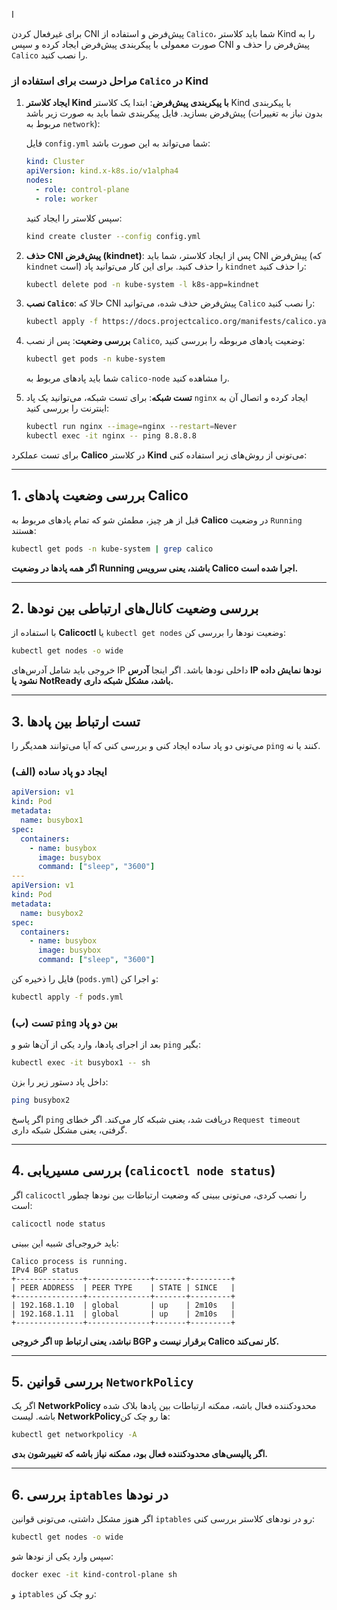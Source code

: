 ا

برای غیرفعال کردن CNI پیش‌فرض و استفاده از `Calico`، شما باید کلاستر Kind را به صورت معمولی با پیکربندی پیش‌فرض ایجاد کرده و سپس CNI پیش‌فرض را حذف و `Calico` را نصب کنید.

### مراحل درست برای استفاده از `Calico` در Kind

1. **ایجاد کلاستر Kind با پیکربندی پیش‌فرض**:
   ابتدا یک کلاستر Kind با پیکربندی پیش‌فرض بسازید. فایل پیکربندی شما باید به صورت زیر باشد (بدون نیاز به تغییرات مربوط به `network`):

   فایل `config.yml` شما می‌تواند به این صورت باشد:
   ```yaml
   kind: Cluster
   apiVersion: kind.x-k8s.io/v1alpha4
   nodes:
     - role: control-plane
     - role: worker
   ```

   سپس کلاستر را ایجاد کنید:
   ```bash
   kind create cluster --config config.yml
   ```

2. **حذف CNI پیش‌فرض (kindnet)**:
   پس از ایجاد کلاستر، شما باید CNI پیش‌فرض (که `kindnet` است) را حذف کنید. برای این کار می‌توانید پاد `kindnet` را حذف کنید:
   ```bash
   kubectl delete pod -n kube-system -l k8s-app=kindnet
   ```

3. **نصب `Calico`**:
   حالا که CNI پیش‌فرض حذف شده، می‌توانید `Calico` را نصب کنید:
   ```bash
   kubectl apply -f https://docs.projectcalico.org/manifests/calico.yaml
   ```

4. **بررسی وضعیت**:
   پس از نصب `Calico`, وضعیت پادهای مربوطه را بررسی کنید:
   ```bash
   kubectl get pods -n kube-system
   ```

   شما باید پادهای مربوط به `calico-node` را مشاهده کنید.

5. **تست شبکه**:
   برای تست شبکه، می‌توانید یک پاد `nginx` ایجاد کرده و اتصال آن به اینترنت را بررسی کنید:
   ```bash
   kubectl run nginx --image=nginx --restart=Never
   kubectl exec -it nginx -- ping 8.8.8.8
   ```





برای تست عملکرد **Calico** در کلاستر **Kind** می‌تونی از روش‌های زیر استفاده کنی:

---

## **1. بررسی وضعیت پادهای Calico**
قبل از هر چیز، مطمئن شو که تمام پادهای مربوط به **Calico** در وضعیت `Running` هستند:

```bash
kubectl get pods -n kube-system | grep calico
```
**اگر همه پادها در وضعیت Running باشند، یعنی سرویس Calico اجرا شده است.**

---

## **2. بررسی وضعیت کانال‌های ارتباطی بین نودها**
با استفاده از **Calicoctl** یا `kubectl get nodes` وضعیت نودها را بررسی کن:

```bash
kubectl get nodes -o wide
```
خروجی باید شامل آدرس‌های IP داخلی نودها باشد. اگر اینجا **آدرس IP نودها نمایش داده نشود یا NotReady باشد، مشکل شبکه داری.**

---

## **3. تست ارتباط بین پادها**
می‌تونی دو پاد ساده ایجاد کنی و بررسی کنی که آیا می‌توانند همدیگر را `ping` کنند یا نه.

### **(الف) ایجاد دو پاد ساده**
```yaml
apiVersion: v1
kind: Pod
metadata:
  name: busybox1
spec:
  containers:
    - name: busybox
      image: busybox
      command: ["sleep", "3600"]
---
apiVersion: v1
kind: Pod
metadata:
  name: busybox2
spec:
  containers:
    - name: busybox
      image: busybox
      command: ["sleep", "3600"]
```
فایل را ذخیره کن (`pods.yml`) و اجرا کن:
```bash
kubectl apply -f pods.yml
```

### **(ب) تست `ping` بین دو پاد**
بعد از اجرای پادها، وارد یکی از آن‌ها شو و `ping` بگیر:

```bash
kubectl exec -it busybox1 -- sh
```
داخل پاد دستور زیر را بزن:
```sh
ping busybox2
```
اگر پاسخ `ping` دریافت شد، یعنی شبکه کار می‌کند. اگر خطای `Request timeout` گرفتی، یعنی مشکل شبکه داری.

---

## **4. بررسی مسیریابی (`calicoctl node status`)**
اگر `calicoctl` را نصب کردی، می‌تونی ببینی که وضعیت ارتباطات بین نودها چطور است:

```bash
calicoctl node status
```
باید خروجی‌ای شبیه این ببینی:

```
Calico process is running.
IPv4 BGP status
+---------------+--------------+-------+---------+
| PEER ADDRESS  | PEER TYPE    | STATE | SINCE   |
+---------------+--------------+-------+---------+
| 192.168.1.10  | global       | up    | 2m10s   |
| 192.168.1.11  | global       | up    | 2m10s   |
+---------------+--------------+-------+---------+
```
**اگر خروجی `up` نباشد، یعنی ارتباط BGP برقرار نیست و Calico کار نمی‌کند.**

---

## **5. بررسی قوانین `NetworkPolicy`**
اگر یک **NetworkPolicy** محدودکننده فعال باشه، ممکنه ارتباطات بین پادها بلاک شده باشه. لیست **NetworkPolicy**ها رو چک کن:

```bash
kubectl get networkpolicy -A
```
**اگر پالیسی‌های محدودکننده فعال بود، ممکنه نیاز باشه که تغییرشون بدی.**

---

## **6. بررسی `iptables` در نودها**
اگر هنوز مشکل داشتی، می‌تونی قوانین `iptables` رو در نودهای کلاستر بررسی کنی:

```bash
kubectl get nodes -o wide
```
سپس وارد یکی از نودها شو:
```bash
docker exec -it kind-control-plane sh
```
و `iptables` رو چک کن:
